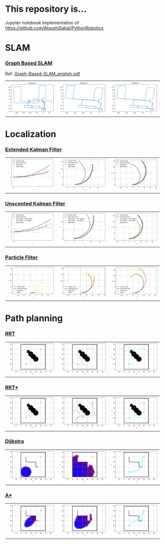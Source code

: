 # This repository is...

Jupyter notebook implementation of https://github.com/AtsushiSakai/PythonRobotics

# SLAM

### [Graph Based SLAM](./SLAM/GraphBasedSLAM/)

Ref: [Graph-Based-SLAM_english.pdf](./SLAM/GraphBasedSLAM/Graph-Based-SLAM_english.pdf)

|  |  |  |
| :---: | :---: | :---: |
| ![alt](./SLAM/GraphBasedSLAM/graph_based_slam1.png) | ![alt](./SLAM/GraphBasedSLAM/graph_based_slam2.png) | ![alt](./SLAM/GraphBasedSLAM/graph_based_slam3.png) |



# Localization

### [Extended Kalman Filter](./Localization/extended_kalman_filter/)

|  |  |  |
| :---: | :---: | :---: |
| ![alt](./Localization/extended_kalman_filter/extended_kalman_filter1.png) | ![alt](./Localization/extended_kalman_filter/extended_kalman_filter2.png) | ![alt](./Localization/extended_kalman_filter/extended_kalman_filter3.png) |

### [Unscented Kalman Filter](./Localization/unscented_kalman_filter/)

|  |  |  |
| :---: | :---: | :---: |
| ![alt](./Localization/unscented_kalman_filter/unscented_kalman_filter1.png) | ![alt](./Localization/unscented_kalman_filter/unscented_kalman_filter2.png) | ![alt](./Localization/unscented_kalman_filter/unscented_kalman_filter3.png) |

### [Particle Filter](./Localization/particle_filter/)

|  |  |  |
| :---: | :---: | :---: |
| ![alt](./Localization/particle_filter/particle_filter1.png) | ![alt](./Localization/particle_filter/particle_filter2.png) | ![alt](./Localization/particle_filter/particle_filter3.png) |



# Path planning

### [RRT](./PathPlanning/RRT/)

|  |  |  |
| :---: | :---: | :---: |
| ![alt](./PathPlanning/RRT/rrt1.png) | ![alt](./PathPlanning/RRT/rrt2.png) | ![alt](./PathPlanning/RRT/rrt3.png) |

### [RRT*](./PathPlanning/RRTStar/)

|  |  |  |
| :---: | :---: | :---: |
| ![alt](./PathPlanning/RRTStar/rrt_star1.png) | ![alt](./PathPlanning/RRTStar/rrt_star2.png) | ![alt](./PathPlanning/RRTStar/rrt_star3.png) |

### [Dijkstra](./PathPlanning/Dijkstra/)

|  |  |  |
| :---: | :---: | :---: |
| ![alt](./PathPlanning/Dijkstra/dijkstra1.png) | ![alt](./PathPlanning/Dijkstra/dijkstra2.png) | ![alt](./PathPlanning/Dijkstra/dijkstra3.png) |

### [A*](./PathPlanning/AStar/)

|  |  |  |
| :---: | :---: | :---: |
| ![alt](./PathPlanning/AStar/a_star1.png) | ![alt](./PathPlanning/AStar/a_star2.png) | ![alt](./PathPlanning/AStar/a_star3.png) |
